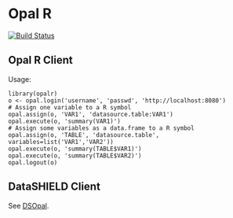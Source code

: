 # Opal R

[![Build Status](https://travis-ci.com/obiba/opalr.svg?branch=master)](https://travis-ci.com/obiba/opalr)

## Opal R Client

Usage:

    library(opalr)
    o <- opal.login('username', 'passwd', 'http://localhost:8080')
    # Assign one variable to a R symbol
    opal.assign(o, 'VAR1', 'datasource.table:VAR1')
    opal.execute(o, 'summary(VAR1)')
    # Assign some variables as a data.frame to a R symbol
    opal.assign(o, 'TABLE', 'datasource.table', variables=list('VAR1','VAR2'))
    opal.execute(o, 'summary(TABLE$VAR1)')
    opal.execute(o, 'summary(TABLE$VAR2)')
    opal.logout(o)

## DataSHIELD Client

See [DSOpal](https://github.com/datashield/DSOpal).
    
